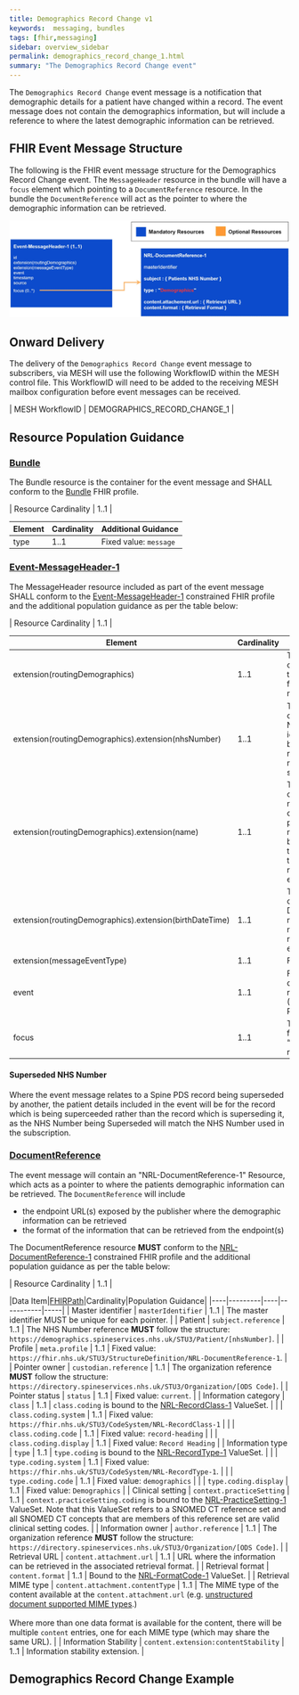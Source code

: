 ```yaml
---
title: Demographics Record Change v1
keywords:  messaging, bundles
tags: [fhir,messaging]
sidebar: overview_sidebar
permalink: demographics_record_change_1.html
summary: "The Demographics Record Change event"
---
```


The `Demographics Record Change` event message is a notification that demographic details for a patient have changed within a record. The event message does not contain the demographics information, but will include a reference to where the latest demographic information can be retrieved.


## FHIR Event Message Structure 
 
The following is the FHIR event message structure for the Demographics Record Change event. The `MessageHeader` resource in the bundle will have a `focus` element which pointing to a `DocumentReference` resource. In the bundle the `DocumentReference` will act as the pointer to where the demographic information can be retrieved.

<div style="text-align:center; margin-bottom:20px" >
	<a href="images/messages/demographics_record_change_1.jpg" target="_blank"><img src="images/messages/demographics_record_change_1.jpg"></a>
</div>


## Onward Delivery 

The delivery of the `Demographics Record Change` event message to subscribers, via MESH will use the following WorkflowID within the MESH control file. This WorkflowID will need to be added to the receiving MESH mailbox configuration before event messages can be received. 

| MESH WorkflowID | DEMOGRAPHICS_RECORD_CHANGE_1 |


## Resource Population Guidance 


### [Bundle](http://hl7.org/fhir/STU3/StructureDefinition/Bundle)

The Bundle resource is the container for the event message and SHALL conform to the [Bundle](http://hl7.org/fhir/STU3/StructureDefinition/Bundle) FHIR profile.

| Resource Cardinality | 1..1 |

| Element | Cardinality | Additional Guidance |
| --- | --- | --- |
| type | 1..1 | Fixed value: `message` |


### [Event-MessageHeader-1](https://fhir.nhs.uk/STU3/StructureDefinition/Event-MessageHeader-1)

The MessageHeader resource included as part of the event message SHALL conform to the [Event-MessageHeader-1](https://fhir.nhs.uk/STU3/StructureDefinition/Event-MessageHeader-1) constrained FHIR profile and the additional population guidance as per the table below:

| Resource Cardinality | 1..1 |

| Element | Cardinality | Additional Guidance |
| --- | --- | --- |
| extension(routingDemographics) | 1..1 | The extension MUST contain the details of the patient who is the focus of this event message. |
| extension(routingDemographics).extension(nhsNumber) | 1..1 | The extension MUST contain the patient’s NHS Number identifier and is used by the NEMS for routing event messages to subscribers. |
| extension(routingDemographics).extension(name) | 1..1 | The extension MUST contain the human name element containing the patient’s official names as recognised by PDS,  and match the NHS number in the routingDemographics extension. |
| extension(routingDemographics).extension(birthDateTime) | 1..1 | The extension MUST contain the patient’s Date Of Birth which matches the NHS number in the routingDemographics extension. |
| extension(messageEventType) | 1..1 | Fixed value: `new` |
| event | 1..1 | Fixed Value: demographics-record-changed-1 (Demographics Record Changed) |
| focus | 1..1 | This will reference the focus “DocumentReference” resource. |


#### Superseded NHS Number

Where the event message relates to a Spine PDS record being superseded by another, the patient details included in the event will be for the record which is being superceeded rather than the record which is superseding it, as the NHS Number being Superseded will match the NHS Number used in the subscription.


### [DocumentReference](https://fhir.nhs.uk/STU3/StructureDefinition/NRL-DocumentReference-1)

The event message will contain an "NRL-DocumentReference-1" Resource, which acts as a pointer to where the patients demographic information can be retrieved. The `DocumentReference` will include

- the endpoint URL(s) exposed by the publisher where the demographic information can be retrieved
- the format of the information that can be retrieved from the endpoint(s)

The DocumentReference resource **MUST** conform to the [NRL-DocumentReference-1](https://fhir.nhs.uk/STU3/StructureDefinition/NRL-DocumentReference-1) constrained FHIR profile and the additional population guidance as per the table below:

| Resource Cardinality | 1..1 |

|Data Item|[FHIRPath](https://hl7.org/fhirpath/)|Cardinality|Population Guidance|
|----|---------|----|-----------|-----|
| Master identifier | `masterIdentifier` | 1..1 | The master identifier MUST be unique for each pointer. |
| Patient | `subject.reference` | 1..1 | The NHS Number reference **MUST** follow the structure: `https://demographics.spineservices.nhs.uk/STU3/Patient/[nhsNumber]`. |
| Profile | `meta.profile` | 1..1 | Fixed value: `https://fhir.nhs.uk/STU3/StructureDefinition/NRL-DocumentReference-1`. |
| Pointer owner | `custodian.reference` | 1..1 | The organization reference **MUST** follow the structure: `https://directory.spineservices.nhs.uk/STU3/Organization/[ODS Code]`. |
| Pointer status | `status` | 1..1 | Fixed value: `current`. |
| Information category | `class` | 1..1 | `class.coding` is bound to the [NRL-RecordClass-1](https://fhir.nhs.uk/STU3/ValueSet/NRL-RecordClass-1) ValueSet. |
| | `class.coding.system` | 1..1 | Fixed value: `https://fhir.nhs.uk/STU3/CodeSystem/NRL-RecordClass-1` |
| | `class.coding.code` | 1..1 | Fixed value: `record-heading` |
| | `class.coding.display` | 1..1 | Fixed value: `Record Heading` |
| Information type | `type` | 1..1 | `type.coding` is bound to the [NRL-RecordType-1](https://fhir.nhs.uk/STU3/ValueSet/NRL-RecordType-1) ValueSet. |
| | `type.coding.system` | 1..1 | Fixed value: `https://fhir.nhs.uk/STU3/CodeSystem/NRL-RecordType-1`. |
| | `type.coding.code` | 1..1 | Fixed value: `demographics` |
| | `type.coding.display` | 1..1 | Fixed value: `Demographics` |
| Clinical setting | `context.practiceSetting` | 1..1 | `context.practiceSetting.coding` is bound to the [NRL-PracticeSetting-1](https://fhir.nhs.uk/STU3/ValueSet/NRL-PracticeSetting-1) ValueSet. Note that this ValueSet refers to a SNOMED CT reference set and all SNOMED CT concepts that are members of this reference set are valid clinical setting codes. |
| Information owner | `author.reference` | 1..1 | The organization reference **MUST** follow the structure: `https://directory.spineservices.nhs.uk/STU3/Organization/[ODS Code]`. |
| Retrieval URL | `content.attachment.url` | 1..1 | URL where the information can be retrieved in the associated retrieval format. |
| Retrieval format | `content.format` | 1..1 | Bound to the [NRL-FormatCode-1](https://fhir.nhs.uk/STU3/ValueSet/NRL-FormatCode-1) ValueSet. |
| Retrieval MIME type | `content.attachment.contentType` | 1..1 | The MIME type of the content available at the `content.attachment.url` (e.g. [unstructured document supported MIME types](retrieval_unstructured_document.html#content-type).)<br /><br />Where more than one data format is available for the content, there will be multiple `content` entries, one for each MIME type (which may share the same URL). |
| Information Stability | `content.extension:contentStability` | 1..1 | Information stability extension. |



## Demographics Record Change Example ##

